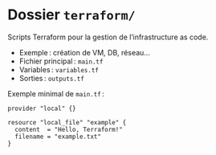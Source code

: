 # Dossier `terraform/`

Scripts Terraform pour la gestion de l’infrastructure as code.

- Exemple : création de VM, DB, réseau…
- Fichier principal : `main.tf`
- Variables : `variables.tf`
- Sorties : `outputs.tf`

Exemple minimal de `main.tf` :
```hcl
provider "local" {}

resource "local_file" "example" {
  content  = "Hello, Terraform!"
  filename = "example.txt"
}
```
